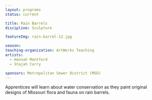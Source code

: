 ```yaml
---
layout: programs
status: current

title: Rain Barrels
discipline: Sculpture

featureImg: rain-barrel-12.jpg

season:
teaching-organization: ArtWorks Teaching
artists:
  - Hannah Montford
  - Stajah Curry

sponsors: Metropolitan Sewer District (MSD)
---
```

Apprentices will learn about water conservation as they paint original designs of Missouri flora and fauna on rain barrels.
